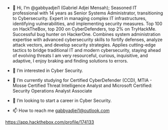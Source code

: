- 👋 Hi, I’m @gabbyadjei1 (Gabriel Adjei Mensah); Seasoned IT professional with 14 years as Senior Systems Administrator, transitioning to Cybersecurity. Expert in managing complex IT infrastructures, identifying vulnerabilities, and implementing security measures. Top 100 on HackTheBox, top 200 on CyberDefenders, top 2% on TryHackMe. Successful bug hunter on HackerOne. Combines system administration expertise with advanced cybersecurity skills to fortify defenses, analyze attack vectors, and develop security strategies. Applies cutting-edge tactics to bridge traditional IT and modern cybersecurity, staying ahead of evolving threats I am very resourceful, curious, inquisitive, and adaptive, I enjoy braking and finding solutions to errors.

- 👀 I’m interested in Cyber Security.
- 🌱 I’m currently studying for Certified CyberDefender (CCD), MTIA - Mosse Certified Threat Intelligence Analyst and Microsoft Certified: Security Operations Analyst Associate 
- 💞️ I’m looking to start a career in Cyber Security.
- 📫 How to reach me gabbyadjei1@outlook.com

<!---
gabbyadjei1/gabbyadjei1 is a ✨ special ✨ repository because its `README.md` (this file) appears on your GitHub profile.
You can click the Preview link to take a look at your changes.
--->
https://app.hackthebox.com/profile/174133
